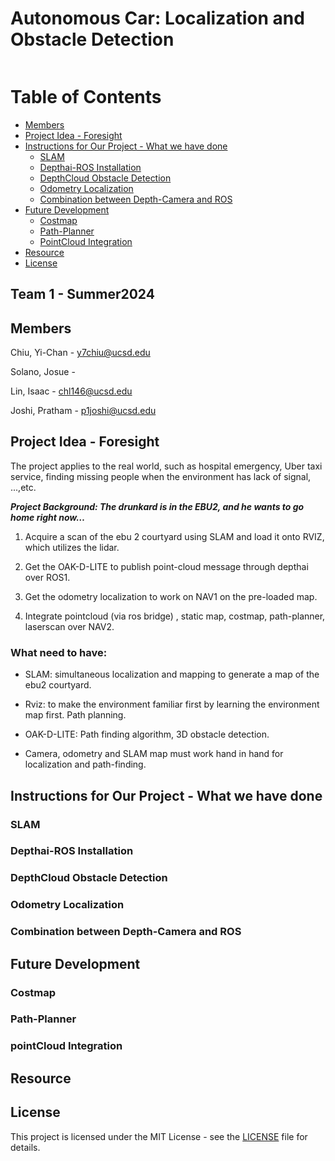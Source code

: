 # Autonomous Car: Localization and Obstacle Detection
![<img width="450" alt="截圖 2024-09-06 11 49 20" src="https://github.com/user-attachments/assets/2be48b3e-bd5f-4d92-b083-6c12f176b6be">](https://jacobsschool.ucsd.edu/sites/default/files/UCSDLogo_JSOE_BlueGold_0_0.png)

# Table of Contents
- [Members](#members)
- [Project Idea - Foresight](#project-idea---foresight)
- [Instructions for Our Project - What we have done](#instructions-for-our-project---what-we-have-done)
  - [SLAM](#slam)
  - [Depthai-ROS Installation](#depthai-ros-installation)
  - [DepthCloud Obstacle Detection](#depthcloud-obstacle-detection)
  - [Odometry Localization](#odometry-localization)
  - [Combination between Depth-Camera and ROS](#combination-between-depth-camera-and-ros)
- [Future Development](#future-development)
  - [Costmap](#costmap)
  - [Path-Planner](#path-planner)
  - [PointCloud Integration](#pointcloud-integration)
- [Resource](#resource)
- [License](#license)

## Team 1 - Summer2024

## Members

Chiu, Yi-Chan - y7chiu@ucsd.edu

Solano, Josue - 

Lin, Isaac - chl146@ucsd.edu

Joshi, Pratham - p1joshi@ucsd.edu

## Project Idea - Foresight

The project applies to the real world, such as hospital emergency, Uber taxi service, finding missing people when the environment has lack of signal, ...,etc.

***Project Background: The drunkard is in the EBU2, and he wants to go home right now…***

1. Acquire a scan of the ebu 2 courtyard using SLAM and load it onto RVIZ, which utilizes the lidar.

2. Get the OAK-D-LITE to publish point-cloud message through depthai over ROS1.

3. Get the odometry localization to work on NAV1 on the pre-loaded map.

4. Integrate pointcloud (via ros bridge) , static map, costmap, path-planner, laserscan over NAV2.

### What need to have:

- SLAM: simultaneous localization and mapping to generate a map of the ebu2 courtyard.

- Rviz: to make the environment familiar first by learning the environment map first. Path planning.

- OAK-D-LITE: Path finding algorithm, 3D obstacle detection.

- Camera, odometry and SLAM map must work hand in hand for localization and path-finding.

## Instructions for Our Project - What we have done

### SLAM

### Depthai-ROS Installation

### DepthCloud Obstacle Detection

### Odometry Localization

### Combination between Depth-Camera and ROS

## Future Development

### Costmap

### Path-Planner

### pointCloud Integration

## Resource

## License

This project is licensed under the MIT License - see the [LICENSE](LICENSE) file for details.



